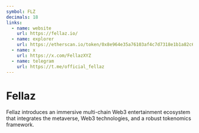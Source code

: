 ```yaml
---
symbol: FLZ
decimals: 18
links:
  - name: website
    url: https://fellaz.io/
  - name: explorer
    url: https://etherscan.io/token/0x8e964e35a76103af4c7d7318e1b1a82c682ae296
  - name: x
    url: https://x.com/FellazXYZ
  - name: telegram
    url: https://t.me/official_fellaz
---
```


# Fellaz

Fellaz introduces an immersive multi-chain Web3 entertainment ecosystem that integrates the metaverse, Web3 technologies, and a robust tokenomics framework.
